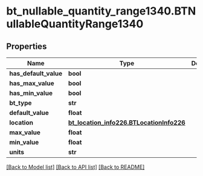 # bt_nullable_quantity_range1340.BTNullableQuantityRange1340

## Properties
Name | Type | Description | Notes
------------ | ------------- | ------------- | -------------
**has_default_value** | **bool** |  | [optional] 
**has_max_value** | **bool** |  | [optional] 
**has_min_value** | **bool** |  | [optional] 
**bt_type** | **str** |  | [optional] 
**default_value** | **float** |  | [optional] 
**location** | [**bt_location_info226.BTLocationInfo226**](BTLocationInfo226.md) |  | [optional] 
**max_value** | **float** |  | [optional] 
**min_value** | **float** |  | [optional] 
**units** | **str** |  | [optional] 

[[Back to Model list]](../README.md#documentation-for-models) [[Back to API list]](../README.md#documentation-for-api-endpoints) [[Back to README]](../README.md)


